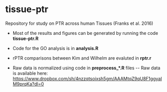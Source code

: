 # tissue-ptr
Repository for study on PTR across human Tissues (Franks et al. 2016)

- Most of the results and figures can be generated by running the code **tissue-ptr.R**

- Code for the GO analysis is in **analysis.R**

- rPTR comparisons between Kim and Wilhelm are evaluted in **rptr.r**

- Raw data is normalized using code in **preprocess_\*.R** files
-- Raw data is available here: https://www.dropbox.com/sh/4nzzqtsoixsh5gm/AAAMtqZ9qU8F1ggyaIM9prqKa?dl=0


